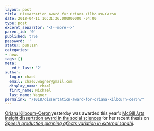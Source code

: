 ```yaml
---
layout: post
title: Dissertation award for Oriana Kilbourn-Ceron
date: 2018-04-11 16:31:36.000000000 -04:00
type: post
excerpt_separator: "<!--more-->"
parent_id: '0'
published: true
password: ''
status: publish
categories:
- news
tags: []
meta:
  _edit_last: '2'
author:
  login: chael
  email: chael.wagner@gmail.com
  display_name: chael
  first_name: Michael
  last_name: Wagner
permalink: "/2018/dissertation-award-for-oriana-kilbourn-ceron/"
---
```

[Oriana Kilbourn-Ceron](http://people.linguistics.mcgill.ca/~oriana.kilbourn-ceron/) yesterday was awarded this year's [McGill Arts insight dissertation award in the social sciences](http://blogs.mcgill.ca/mcling/category/student-news/) for her recent thesis on [_Speech production planning affects variation in external sandhi_](http://ling.auf.net/lingbuzz/003601).

